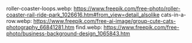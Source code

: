 roller-coaster-loops.webp: https://www.freepik.com/free-photo/roller-coaster-rail-ride-park_1026616.htm#from_view=detail_alsolike
cats-in-a-row.webp: https://www.freepik.com/free-ai-image/group-cute-cats-photography_66841281.htm
find.webp: https://www.freepik.com/free-photo/business-background-design_1065843.htm
